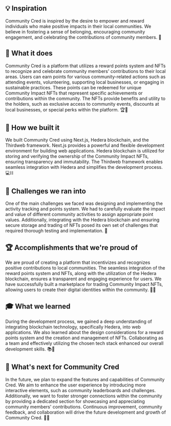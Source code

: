 ## 💡 Inspiration

Community Cred is inspired by the desire to empower and reward individuals who make positive impacts in their local communities. We believe in fostering a sense of belonging, encouraging community engagement, and celebrating the contributions of community members. 🌟

## 🚀 What it does

Community Cred is a platform that utilizes a reward points system and NFTs to recognize and celebrate community members' contributions to their local areas. Users can earn points for various community-related actions such as attending events, volunteering, supporting local businesses, or engaging in sustainable practices. These points can be redeemed for unique Community Impact NFTs that represent specific achievements or contributions within the community. The NFTs provide benefits and utility to the holders, such as exclusive access to community events, discounts at local businesses, or special perks within the platform. 🏆🎉

## 🔨 How we built it

We built Community Cred using Next.js, Hedera blockchain, and the Thirdweb framework. Next.js provides a powerful and flexible development environment for building web applications. Hedera blockchain is utilized for storing and verifying the ownership of the Community Impact NFTs, ensuring transparency and immutability. The Thirdweb framework enables seamless integration with Hedera and simplifies the development process. 💻⛓️

## 🤔 Challenges we ran into

One of the main challenges we faced was designing and implementing the activity tracking and points system. We had to carefully evaluate the impact and value of different community activities to assign appropriate point values. Additionally, integrating with the Hedera blockchain and ensuring secure storage and trading of NFTs posed its own set of challenges that required thorough testing and implementation. 💪

## 🏆 Accomplishments that we're proud of

We are proud of creating a platform that incentivizes and recognizes positive contributions to local communities. The seamless integration of the reward points system and NFTs, along with the utilization of the Hedera blockchain, ensures a transparent and engaging experience for users. We have successfully built a marketplace for trading Community Impact NFTs, allowing users to create their digital identities within the community. 🙌🎨

## 🎓 What we learned

During the development process, we gained a deep understanding of integrating blockchain technology, specifically Hedera, into web applications. We also learned about the design considerations for a reward points system and the creation and management of NFTs. Collaborating as a team and effectively utilizing the chosen tech stack enhanced our overall development skills. 📚🧠

## 🚀 What's next for Community Cred

In the future, we plan to expand the features and capabilities of Community Cred. We aim to enhance the user experience by introducing more interactive elements, such as community leaderboards and challenges. Additionally, we want to foster stronger connections within the community by providing a dedicated section for showcasing and appreciating community members' contributions. Continuous improvement, community feedback, and collaboration will drive the future development and growth of Community Cred. 🚀🌱
